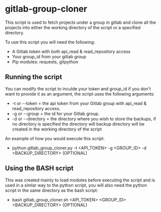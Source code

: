 # gitlab-group-cloner

This script is used to fetch projects under a group in gitlab and clone all the projects into either the working directory of the script or a specified directory.

To use this script you will need the following:

* A Gitlab token with both api_read & read_repository access
* Your group_id from your gitlab group
* Pip modules: requests, gitpython

## Running the script

You can modify the script to inculde your token and group_id if you don't want to provide it as an argument, the script uses the following arguments:

* -t or --token = the api token from your Gitlab group with api_read & read_repository access.
* -g or --group = the id for your Gitlab group.
* -d or --directory = the directory where you wish to store the backups, if no directory is specified the directory will backup directory will be created in the working directory of the script

An example of how you would execute this script:

* python gitlab_group_cloner.py -t <API_TOKEN> -g <GROUP_ID> -d <BACKUP_DIRECTORY> (OPTIONAL)

## Using the BASH script

This was created mainly to load modules before executing the script and is used in a simlar way to the python script, you will also need the python script in the same directory as the bash script:

* bash gitlab_group_cloner.sh <API_TOKEN> <GROUP_ID> <BACKUP_DIRECTORY> (OPTIONAL)
